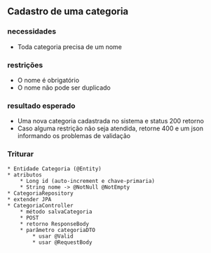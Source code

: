 ## Cadastro de uma categoria
### necessidades
 - Toda categoria precisa de um nome
### restrições
 - O nome é obrigatório
 - O nome não pode ser duplicado
### resultado esperado
 - Uma nova categoria cadastrada no sistema e status 200 retorno
 - Caso alguma restrição não seja atendida, retorne 400 e um json informando os problemas de validação

### Triturar
    * Entidade Categoria (@Entity)
    * atributos
        * Long id (auto-increment e chave-primaria)
        * String nome -> @NotNull @NotEmpty
    * CategoriaRepository
    * extender JPA
    * CategoriaController
        * método salvaCategoria
        * POST
        * retorno ResponseBody
        * parâmetro categoriaDTO
            * usar @Valid
            * usar @RequestBody